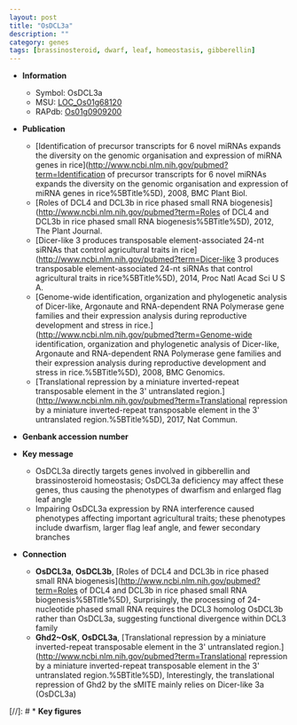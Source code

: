 ```yaml
---
layout: post
title: "OsDCL3a"
description: ""
category: genes
tags: [brassinosteroid, dwarf, leaf, homeostasis, gibberellin]
---
```


* **Information**  
    + Symbol: OsDCL3a  
    + MSU: [LOC_Os01g68120](http://rice.uga.edu/cgi-bin/ORF_infopage.cgi?orf=LOC_Os01g68120)  
    + RAPdb: [Os01g0909200](https://rapdb.dna.affrc.go.jp/locus/?name=Os01g0909200)  

* **Publication**  
    + [Identification of precursor transcripts for 6 novel miRNAs expands the diversity on the genomic organisation and expression of miRNA genes in rice](http://www.ncbi.nlm.nih.gov/pubmed?term=Identification of precursor transcripts for 6 novel miRNAs expands the diversity on the genomic organisation and expression of miRNA genes in rice%5BTitle%5D), 2008, BMC Plant Biol.
    + [Roles of DCL4 and DCL3b in rice phased small RNA biogenesis](http://www.ncbi.nlm.nih.gov/pubmed?term=Roles of DCL4 and DCL3b in rice phased small RNA biogenesis%5BTitle%5D), 2012, The Plant Journal.
    + [Dicer-like 3 produces transposable element-associated 24-nt siRNAs that control agricultural traits in rice](http://www.ncbi.nlm.nih.gov/pubmed?term=Dicer-like 3 produces transposable element-associated 24-nt siRNAs that control agricultural traits in rice%5BTitle%5D), 2014, Proc Natl Acad Sci U S A.
    + [Genome-wide identification, organization and phylogenetic analysis of Dicer-like, Argonaute and RNA-dependent RNA Polymerase gene families and their expression analysis during reproductive development and stress in rice.](http://www.ncbi.nlm.nih.gov/pubmed?term=Genome-wide identification, organization and phylogenetic analysis of Dicer-like, Argonaute and RNA-dependent RNA Polymerase gene families and their expression analysis during reproductive development and stress in rice.%5BTitle%5D), 2008, BMC Genomics.
    + [Translational repression by a miniature inverted-repeat transposable element in the 3' untranslated region.](http://www.ncbi.nlm.nih.gov/pubmed?term=Translational repression by a miniature inverted-repeat transposable element in the 3' untranslated region.%5BTitle%5D), 2017, Nat Commun.

* **Genbank accession number**  

* **Key message**  
    + OsDCL3a directly targets genes involved in gibberellin and brassinosteroid homeostasis; OsDCL3a deficiency may affect these genes, thus causing the phenotypes of dwarfism and enlarged flag leaf angle
    + Impairing OsDCL3a expression by RNA interference caused phenotypes affecting important agricultural traits; these phenotypes include dwarfism, larger flag leaf angle, and fewer secondary branches

* **Connection**  
    + __OsDCL3a__, __OsDCL3b__, [Roles of DCL4 and DCL3b in rice phased small RNA biogenesis](http://www.ncbi.nlm.nih.gov/pubmed?term=Roles of DCL4 and DCL3b in rice phased small RNA biogenesis%5BTitle%5D), Surprisingly, the processing of 24-nucleotide phased small RNA requires the DCL3 homolog OsDCL3b rather than OsDCL3a, suggesting functional divergence within DCL3 family
    + __Ghd2~OsK__, __OsDCL3a__, [Translational repression by a miniature inverted-repeat transposable element in the 3' untranslated region.](http://www.ncbi.nlm.nih.gov/pubmed?term=Translational repression by a miniature inverted-repeat transposable element in the 3' untranslated region.%5BTitle%5D),  Interestingly, the translational repression of Ghd2 by the sMITE mainly relies on Dicer-like 3a (OsDCL3a)

[//]: # * **Key figures**  


